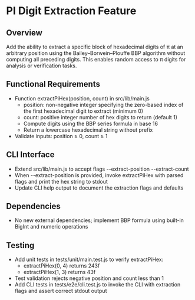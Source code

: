 # PI Digit Extraction Feature

## Overview
Add the ability to extract a specific block of hexadecimal digits of π at an arbitrary position using the Bailey–Borwein–Plouffe BBP algorithm without computing all preceding digits. This enables random access to π digits for analysis or verification tasks.

## Functional Requirements
- Function extractPiHex(position, count) in src/lib/main.js
  - position: non-negative integer specifying the zero-based index of the first hexadecimal digit to extract (minimum 0)
  - count: positive integer number of hex digits to return (default 1)
  - Compute digits using the BBP series formula in base 16
  - Return a lowercase hexadecimal string without prefix
- Validate inputs: position ≥ 0, count ≥ 1

## CLI Interface
- Extend src/lib/main.js to accept flags
  --extract-position <n>
  --extract-count <n>
- When --extract-position is provided, invoke extractPiHex with parsed flags and print the hex string to stdout
- Update CLI help output to document the extraction flags and defaults

## Dependencies
- No new external dependencies; implement BBP formula using built-in BigInt and numeric operations

## Testing
- Add unit tests in tests/unit/main.test.js to verify extractPiHex:
  - extractPiHex(0, 4) returns 243f
  - extractPiHex(1, 3) returns 43f
- Test validation rejects negative position and count less than 1
- Add CLI tests in tests/e2e/cli.test.js to invoke the CLI with extraction flags and assert correct stdout output
